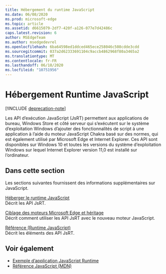 ```yaml
---
title: Hébergement du runtime JavaScript
ms.date: 06/08/2020
ms.prod: microsoft-edge
ms.topic: article
ms.assetid: d6615079-2df7-420f-a126-077e7d42486c
caps.latest.revision: 6
author: MSEdgeTeam
ms.author: msedgedevrel
ms.openlocfilehash: 6ba64598ed1ddced465ece258046c508cdde3cdd
ms.sourcegitcommit: 037a2d62333691104c9accb4862968f80a3465a2
ms.translationtype: MT
ms.contentlocale: fr-FR
ms.lasthandoff: 06/18/2020
ms.locfileid: "10751956"
---
```

# Hébergement Runtime JavaScript  

[!INCLUDE [deprecation-note](./includes/deprecation-note.md)]  

Les API d’exécution JavaScript (JsRT) permettent aux applications de bureau, Windows Store et côté serveur qui s’exécutent sur le système d’exploitation Windows d’ajouter des fonctionnalités de script à une application à l’aide du moteur JavaScript Chakra basé sur des normes, qui est également utilisé par Microsoft Edge et Internet Explorer.  Ces API sont disponibles sur Windows 10 et toutes les versions du système d’exploitation Windows sur lequel Internet Explorer version 11,0 est installé sur l’ordinateur.  

## Dans cette section  

Les sections suivantes fournissent des informations supplémentaires sur JavaScript.  

[Héberger le runtime JavaScript](./chakra-hosting/hosting-the-javascript-runtime.md)  
Décrit les API JsRT.  

[Ciblage des moteurs Microsoft Edge et héritage](./chakra-hosting/targeting-edge-vs-legacy-engines-in-jsrt-apis.md)  
Décrit comment utiliser les API JsRT avec le nouveau moteur JavaScript.  

[Référence (Runtime JavaScript)](./chakra-hosting/reference-javascript-runtime.md)  
Décrit les éléments des API JsRT.  

## Voir également  

*   [Exemple d’application JavaScript Runtime](https://go.microsoft.com/fwlink/p/?LinkID=306674&clcid=0x409)  
*   [Référence JavaScript (MDN)](https://developer.mozilla.org/docs/Web/JavaScript/Reference)  
